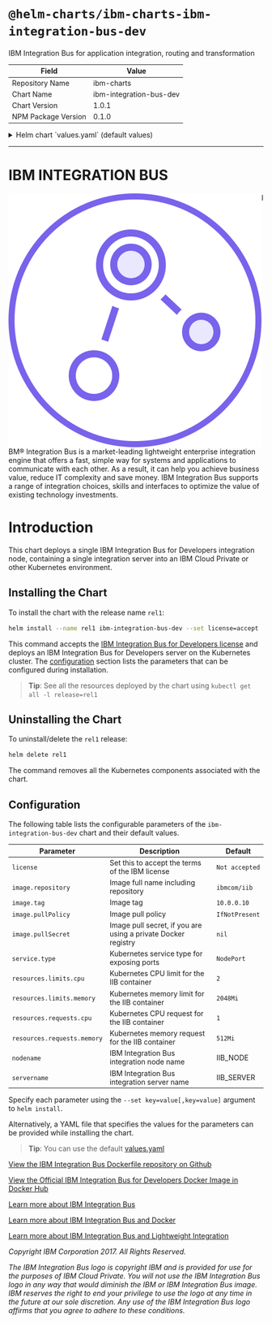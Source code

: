 # `@helm-charts/ibm-charts-ibm-integration-bus-dev`

IBM Integration Bus for application integration, routing and transformation

| Field               | Value                   |
| ------------------- | ----------------------- |
| Repository Name     | ibm-charts              |
| Chart Name          | ibm-integration-bus-dev |
| Chart Version       | 1.0.1                   |
| NPM Package Version | 0.1.0                   |

<details>

<summary>Helm chart `values.yaml` (default values)</summary>

```yaml
###############################################################################
# Licensed Materials - Property of IBM.
# Copyright IBM Corporation 2017. All Rights Reserved.
# U.S. Government Users Restricted Rights - Use, duplication or disclosure
# restricted by GSA ADP Schedule Contract with IBM Corp.
#
# Contributors:
#  IBM Corporation - initial API and implementation
###############################################################################
# license must be set to "accept" in order to accept the terms of the IBM license
license: 'not accepted'
service:
  type: NodePort
  webuiPort: 4414
  serverlistenerPort: 7800
  nodelistenerPort: 7080
  replicas: 1
image:
  # repository is the container repository to use, which defaults to IIB docker registry hub image
  repository: ibmcom/iib
  # tag is the tag to use for the container repository
  tag: 10.0.0.10
  # pullSecret is the secret to use when pulling the image from a private registry
  pullSecret:
  # pullPolicy of IfNotPresent causes image pulling to be skipped if it already exists. Change to Always to force a pull.
  pullPolicy: IfNotPresent
resources:
  limits:
    # cpu is specified in units of cores
    cpu: 2
    # memory is specified in units of bytes
    memory: 2048Mi
  requests:
    # cpu is specified in units of cores
    cpu: 1
    # memory is specified in units of bytes
    memory: 512Mi
# nodename defines the name of the IIB Node which is created in the docker container
nodename: 'IIB_NODE'
# servername defines the name of the IIB Server which is created under the IIB Node
servername: 'IIB_SERVER'
```

</details>

---

# IBM INTEGRATION BUS

<img align="left" src="https://raw.githubusercontent.com/ot4i/iib-helm/master/ibm-integration-bus-dev/IBM_Integration_Bus_Icon.svg?sanitize=true">

IBM® Integration Bus is a market-leading lightweight enterprise integration engine that offers a fast, simple way for systems and applications to communicate with each other. As a result, it can help you achieve business value, reduce IT complexity and save money. IBM Integration Bus supports a range of integration choices, skills and interfaces to optimize the value of existing technology investments.

# Introduction

This chart deploys a single IBM Integration Bus for Developers integration node, containing a single integration server into an IBM Cloud Private or other Kubernetes environment.

## Installing the Chart

To install the chart with the release name `rel1`:

```bash
helm install --name rel1 ibm-integration-bus-dev --set license=accept
```

This command accepts the [IBM Integration Bus for Developers license](LICENSE) and deploys an IBM Integration Bus for Developers server on the Kubernetes cluster. The [configuration](#configuration) section lists the parameters that can be configured during installation.

> **Tip**: See all the resources deployed by the chart using `kubectl get all -l release=rel1`

## Uninstalling the Chart

To uninstall/delete the `rel1` release:

```bash
helm delete rel1
```

The command removes all the Kubernetes components associated with the chart.

## Configuration

The following table lists the configurable parameters of the `ibm-integration-bus-dev` chart and their default values.

| Parameter                   | Description                                                   | Default        |
| --------------------------- | ------------------------------------------------------------- | -------------- |
| `license`                   | Set this to accept the terms of the IBM license               | `Not accepted` |
| `image.repository`          | Image full name including repository                          | `ibmcom/iib`   |
| `image.tag`                 | Image tag                                                     | `10.0.0.10`    |
| `image.pullPolicy`          | Image pull policy                                             | `IfNotPresent` |
| `image.pullSecret`          | Image pull secret, if you are using a private Docker registry | `nil`          |
| `service.type`              | Kubernetes service type for exposing ports                    | `NodePort`     |
| `resources.limits.cpu`      | Kubernetes CPU limit for the IIB container                    | `2`            |
| `resources.limits.memory`   | Kubernetes memory limit for the IIB container                 | `2048Mi`       |
| `resources.requests.cpu`    | Kubernetes CPU request for the IIB container                  | `1`            |
| `resources.requests.memory` | Kubernetes memory request for the IIB container               | `512Mi`        |
| `nodename`                  | IBM Integration Bus integration node name                     | IIB_NODE       |
| `servername`                | IBM Integration Bus integration server name                   | IIB_SERVER     |

Specify each parameter using the `--set key=value[,key=value]` argument to `helm install`.

Alternatively, a YAML file that specifies the values for the parameters can be provided while installing the chart.

> **Tip**: You can use the default [values.yaml](values.yaml)

[View the IBM Integration Bus Dockerfile repository on Github](https://github.com/ot4i/iib-docker)

[View the Official IBM Integration Bus for Developers Docker Image in Docker Hub](https://hub.docker.com/r/ibmcom/iib/)

[Learn more about IBM Integration Bus](https://www.ibm.com/support/knowledgecenter/en/SSMKHH_10.0.0/com.ibm.etools.msgbroker.helphome.doc/help_home_msgbroker.htm)

[Learn more about IBM Integration Bus and Docker](https://www.ibm.com/support/knowledgecenter/en/SSMKHH_10.0.0/com.ibm.etools.mft.doc/bz91300_.htm)

[Learn more about IBM Integration Bus and Lightweight Integration](https://ibm.biz/LightweightIntegrationLinks)

_Copyright IBM Corporation 2017. All Rights Reserved._

_The IBM Integration Bus logo is copyright IBM and is provided for use for the purposes of IBM Cloud Private. You will not use the IBM Integration Bus logo in any way that would diminish the IBM or IBM Integration Bus image. IBM reserves the right to end your privilege to use the logo at any time in the future at our sole discretion. Any use of the IBM Integration Bus logo affirms that you agree to adhere to these conditions._
